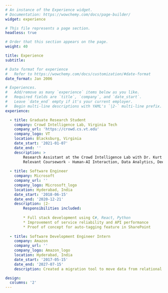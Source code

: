 ```yaml
---
# An instance of the Experience widget.
# Documentation: https://wowchemy.com/docs/page-builder/
widget: experience

# This file represents a page section.
headless: true

# Order that this section appears on the page.
weight: 40

title: Experience
subtitle:

# Date format for experience
#   Refer to https://wowchemy.com/docs/customization/#date-format
date_format: Jan 2006

# Experiences.
#   Add/remove as many `experience` items below as you like.
#   Required fields are `title`, `company`, and `date_start`.
#   Leave `date_end` empty if it's your current employer.
#   Begin multi-line descriptions with YAML's `|2-` multi-line prefix.
experience:

  - title: Graduate Research Student
    company: Crowd Intelligence Lab, Virginia Tech
    company_url: 'https://crowd.cs.vt.edu'
    company_logo: VT
    location: Blacksburg, Virginia
    date_start: '2021-01-07'
    date_end: ''
    description: >
        Research Assistant at the Crowd Intelligence Lab with Dr. Kurt Luther.
        Relevant Coursework - Human-AI Interaction, Data Analytics, Deep Learning, Usability Engineering, Computer Supported Collaborative
    
  - title: Software Engineer
    company: Microsoft
    company_url: ''
    company_logo: Microsoft_logo
    location: Hyderabad, India
    date_start: '2018-06-15'
    date_end: '2020-12-21'
    description: |2-
        Responsibilities included:
        
        * Full stack development using C#, React, Python
        * Improvement of service reliability and API performance 
        * Proof of concept for auto-tagging feature in SharePoint
        
  - title: Software Development Engineer Intern
    company: Amazon
    company_url: ''
    company_logo: Amazon_logo
    location: Hyderabad, India
    date_start: '2017-05-15'
    date_end: '2027-07-15'
    description: Created a migration tool to move data from relational database (Aurora DB) to NoSQL database (Dynamo DB)

design:
  columns: '2'
---
```

